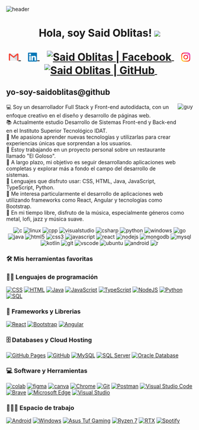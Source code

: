  ![header](https://user-images.githubusercontent.com/59575502/127335491-fdba1874-e943-4d3c-ab8c-678ffe22f8b8.png)
<h1 align="center">
Hola, soy Said Oblitas! <img src="https://raw.githubusercontent.com/nixin72/nixin72/master/wave.gif" width="50px"></img> 
    
<p align="center">
  <a href="mailto:junioroblitas50@gmail.com" >
    <img align="center" alt="Said Oblitas | Gmail" width="26px" src="https://github.com/SatYu26/SatYu26/blob/master/Assets/Gmail.svg" />
  </a> &nbsp;&nbsp;
  
  <a href="https://www.linkedin.com/in/said-oblitas/" target="_blank">
    <img align="center" alt="Said Oblitas | Linkedin" width="24px" src="https://github.com/SatYu26/SatYu26/blob/master/Assets/Linkedin.svg" />
  </a> &nbsp;&nbsp;
  
  <a href="https://www.facebook.com/junior.S.Oblitas.07/" target="_blank">
      <img align="center" alt="Said Oblitas | Facebook" width="24px" src="https://upload.wikimedia.org/wikipedia/en/thumb/0/04/Facebook_f_logo_%282021%29.svg/100px-Facebook_f_logo_%282021%29.svg.png" />
  </a> &nbsp;&nbsp;
  
  <a href="https://www.instagram.com/said.oblitas_07/" target="_blank">
    <img align="center" alt="Said Oblitas | Instagram" width="24px" src="https://github.com/SatYu26/SatYu26/blob/master/Assets/Instagram.svg" />
  </a> &nbsp;&nbsp;
  
  <a href="https://github.com/saidoblitas" target="_blank">
    <img align="center" alt="Said Oblitas | GitHub" width="26px" src="https://upload.wikimedia.org/wikipedia/commons/thumb/a/ae/Github-desktop-logo-symbol.svg/1024px-Github-desktop-logo-symbol.svg.png" />
  </a> &nbsp;&nbsp;
<p> 


<p> 




yo-soy-saidoblitas@github  
-------------------------  

<img align="right" height="270px" alt="guy" src="https://camo.githubusercontent.com/a9018229e78d674348171929c4fd61ae0f248e84c8027e3b96f4cbe0178fb1c0/68747470733a2f2f692e70696e696d672e636f6d2f6f726967696e616c732f65342f32362f37302f65343236373032656466383734623138316163656431653266613563366364652e676966" data-canonical-src="https://i.pinimg.com/originals/e4/26/70/e426702edf874b181aced1e2fa5c6cde.gif" style="max-width: 100%; display: inline-block;" data-target="animated-image.originalImage">💻 Soy un desarrollador Full Stack y Front-end autodidacta, con un enfoque creativo en el diseño y desarrollo de páginas web.   
📚 Actualmente estudio Desarrollo de Sistemas Front-end y Back-end en el Instituto Superior Tecnológico IDAT.  
📝 Me apasiona aprender nuevas tecnologías y utilizarlas para crear experiencias únicas que sorprendan a los usuarios.  
🔭 Estoy trabajando en un proyecto personal sobre un restaurante llamado "El Goloso".  
🌱 A largo plazo, mi objetivo es seguir desarrollando aplicaciones web completas y explorar más a fondo el campo del desarrollo de sistemas.  
🌟 Lenguajes que disfruto usar: CSS, HTML, Java, JavaScript, TypeScript, Python.  
🚩 Me interesa particularmente el desarrollo de aplicaciones web utilizando frameworks como React, Angular y tecnologías como Bootstrap.  
🎵 En mi tiempo libre, disfruto de la música, especialmente géneros como metal, lofi, jazz y música suave.  


<p align="center">
<img src="https://user-images.githubusercontent.com/59575502/127426751-01af6b81-3523-47d2-95b8-6166f9c3c3aa.png" alt="c" width="25" height="25" />
<img src="https://user-images.githubusercontent.com/59575502/127427976-be2bc801-ad71-4480-bda4-a6f64926cb7b.png" alt="linux" width="25" height="25" />
<img src="https://user-images.githubusercontent.com/59575502/127426757-5335f7bc-c63a-4e58-9e96-f43982df842d.png" alt="cpp" width="25" height="25" />
<img src="https://user-images.githubusercontent.com/59575502/127427979-7eddf4e0-1d7e-4735-8564-6a0f641130d6.png" alt="visualstudio" width="25" height="25" />
<img src="https://user-images.githubusercontent.com/59575502/127426965-45da81b5-987d-4f44-b4d7-249fae487a0a.png" alt="csharp" width="25" height="25" />
<img src="https://user-images.githubusercontent.com/59575502/127426759-a687aa90-d647-46c9-86f7-c8e948f8095e.png" alt="python" width="25" height="25" />
<img src="https://user-images.githubusercontent.com/59575502/127427981-bfaa39a1-bce1-4f63-85c4-f61f14f39f46.png" alt="windows" width="25" height="25" />
<img src="https://user-images.githubusercontent.com/59575502/127426152-a3fa615d-646a-41ad-b40d-668f7317b1d0.png" alt="go" width="25" height="25" />
<img src="https://user-images.githubusercontent.com/59575502/127428627-06e9cfab-80ba-45a2-8891-96121397ec9c.png" alt="java" width="25" height="25" />
<img src="https://user-images.githubusercontent.com/59575502/127426309-0b2bbd98-9756-4798-ad10-f60da4a4d5fb.png" alt="html5" width="25" height="25" />
<img src="https://user-images.githubusercontent.com/59575502/127426315-abe01b56-a385-455d-9caf-40bc7022a3d3.png" alt="css3" width="25" height="25" />
<img src="https://user-images.githubusercontent.com/59575502/127426312-4a7a6d79-4b40-4b06-8c94-824ea3e8410e.png" alt="javascript" width="25" height="25" />
<img src="https://user-images.githubusercontent.com/59575502/127428633-1f18254b-97f9-4358-aec4-3143874035f8.png" alt="react" width="25" height="25" />
<img src="https://user-images.githubusercontent.com/59575502/127428631-5ab21a62-ac89-4919-9408-724df88ab245.png" alt="nodejs" width="25" height="25" />
<img src="https://user-images.githubusercontent.com/59575502/127426153-6f6d6c91-9778-43d9-a1df-95df61f23438.png" alt="mongodb" width="25" height="25" />
<img src="https://user-images.githubusercontent.com/59575502/127428630-7563c6a0-4ce4-4b21-9473-b7c2b149f3c4.png" alt="mysql" width="25" height="25" />
<img src="https://user-images.githubusercontent.com/59575502/127427343-2fe8d36c-c633-4ed2-92a2-122f08d7328b.png" alt="kotlin" width="25" height="25" />
<img src="https://user-images.githubusercontent.com/59575502/127427975-18b027b4-dc7f-4616-b9b4-42019b54e8db.png" alt="git" width="25" height="25" />
<img src="https://user-images.githubusercontent.com/59575502/127427980-4b5ba4cf-daee-474f-a500-872181ccc470.png" alt="vscode" width="25" height="25" />
<img src="https://user-images.githubusercontent.com/59575502/127427977-74d3fe09-d1c3-447a-9446-b28aae6df5cb.png" alt="ubuntu" width="25" height="25" />
<img src="https://user-images.githubusercontent.com/59575502/127427342-0ff4c732-b5dd-4f67-b4d3-e6cc3d9d7f72.png" alt="android" width="25" height="25" />
<img src="https://user-images.githubusercontent.com/59575502/127426760-7a199e4d-b13d-4da3-8df1-f3c07713d8ff.png" alt="r" width="25" height="25" />
</p>




### 🛠️ Mis herramientas favoritas

### 👨‍💻 Lenguajes de programación

<p>
    <a href="https://github.com/search?q=user%3ADenverCoder1+is%3Arepo+language%3Acss"><img alt="CSS" class="badge-icon" src="https://img.shields.io/badge/CSS%20-%231572B6.svg?logo=css3&logoColor=white"></a>
    <a href="https://github.com/search?q=user%3ADenverCoder1+is%3Arepo+language%3Ahtml"><img alt="HTML" class="badge-icon" src="https://img.shields.io/badge/HTML%20-%23E34F26.svg?logo=html5&logoColor=white"></a>
    <a href="https://github.com/search?q=user%3ADenverCoder1+is%3Arepo+language%3Ajava"><img alt="Java" class="badge-icon" src="https://img.shields.io/badge/Java-%23007396.svg?logo=java&logoColor=white"></a>
    <a href="https://github.com/search?q=user%3ADenverCoder1+is%3Arepo+language%3Ajavascript"><img alt="JavaScript" class="badge-icon" src="https://img.shields.io/badge/JavaScript%20-%23F7DF1E.svg?logo=javascript&logoColor=black"></a>
    <a href="https://github.com/search?q=user%3ADenverCoder1+is%3Arepo+language%3Atypescript"><img alt="TypeScript" class="badge-icon" src="https://img.shields.io/badge/TypeScript%20-%23007ACC.svg?logo=typescript&logoColor=white"></a>
    <a href="https://github.com/search?q=user%3ADenverCoder1+is%3Arepo+language%3Ajavascript"><img alt="NodeJS" class="badge-icon" src="https://img.shields.io/badge/Node.js%20-%2343853D.svg?logo=node.js&logoColor=white"></a>
    <a href="https://github.com/search?q=user%3ADenverCoder1+is%3Arepo+language%3Apython"><img alt="Python" class="badge-icon" src="https://img.shields.io/badge/Python%20-%2314354C.svg?logo=python&logoColor=white"></a>
    <a href="https://github.com/search?q=user%3ADenverCoder1+is%3Arepo+language%3Asql"><img alt="SQL" class="badge-icon" src="https://img.shields.io/badge/SQL%20-%23025E8C.svg?logo=amazon-dynamodb&logoColor=white"></a>
</p>

### 🧰 Frameworks y Librerias

<p>
    <a href="#"><img alt="React" class="badge-icon" src="https://img.shields.io/badge/React-20232A?style=for-the-badge&logo=react&logoColor=61DAFB"></a>
    <a href="#"><img alt="Bootstrap" class="badge-icon" src="https://img.shields.io/badge/Bootstrap-563D7C?style=for-the-badge&logo=bootstrap&logoColor=white"></a>
    <a href="#"><img alt="Angular" class="badge-icon" src="https://img.shields.io/badge/Angular-DD0031?style=for-the-badge&logo=angular&logoColor=white"></a>
</p>

### 🗄️ Databases y Cloud Hosting

<p>
    <a href="#"><img alt="GitHub Pages" class="badge-icon" src="https://img.shields.io/badge/GitHub%20Pages-%23327FC7.svg?logo=github&logoColor=white"></a>
    <a href="#"><img alt="GitHub" class="badge-icon" src="https://img.shields.io/badge/GitHub-181717?logo=github&logoColor=white"></a>
    <a href="#"><img alt="MySQL" class="badge-icon" src="https://img.shields.io/badge/MySQL-00000F?style=for-the-badge&logo=mysql&logoColor=white"></a>
    <a href="#"><img alt="SQL Server" class="badge-icon" src="https://img.shields.io/badge/SQL%20Server-%230078D4.svg?style=for-the-badge&logo=microsoft-sql-server&logoColor=white"></a>
    <a href="#"><img alt="Oracle Database" class="badge-icon" src="https://img.shields.io/badge/Oracle%20Database-%23F80000.svg?style=for-the-badge&logo=oracle&logoColor=white"></a>
</p>

### 💻 Software y Herramientas

<p>
    <a href="#"><img alt="colab" src="https://img.shields.io/badge/Colab-F9AB00?style=for-the-badge&logo=googlecolab&color=525252"/></a>
    <a href="#"><img alt="figma" src="https://img.shields.io/badge/Figma-F24E1E?style=for-the-badge&logo=figma&logoColor=white"/></a>
    <a href="#"><img alt="canva" src="https://img.shields.io/badge/Canva-%2300C4CC.svg?&style=for-the-badge&logo=Canva&logoColor=white"/></a>
    <a href="#"><img alt="Chrome" class="badge-icon" src="https://img.shields.io/badge/Chrome-3DDC84?logo=google-chrome&logoColor=white"></a>
    <a href="#"><img alt="Git" class="badge-icon" src="https://img.shields.io/badge/Git%20-%23F05033.svg?logo=git&logoColor=white"></a>
    <a href="#"><img alt="Postman" class="badge-icon" src="https://img.shields.io/badge/Postman-FF6C37?logo=postman&logoColor=white"></a>
    <a href="#"><img alt="Visual Studio Code" class="badge-icon" src="https://img.shields.io/badge/Visual%20Studio%20Code-0078d7.svg?logo=visual-studio-code&logoColor=white"></a>
    <a href="#"><img alt="Brave" class="badge-icon" src="https://img.shields.io/badge/Brave-FF6A00?logo=brave&logoColor=white"></a>
    <a href="#"><img alt="Microsoft Edge" class="badge-icon" src="https://img.shields.io/badge/Microsoft%20Edge-0078D4?logo=microsoft-edge&logoColor=white"></a>
    <a href="#"><img alt="Visual Studio" class="badge-icon" src="https://img.shields.io/badge/Visual%20Studio-5C2D91?logo=visual-studio&logoColor=white"></a>
</p>

### 👨🏽‍💻 Espacio de trabajo

<p>
    <a href="#"><img alt="Android" class="badge-icon" src="https://img.shields.io/badge/Android-3DDC84?style=for-the-badge&logo=android&logoColor=white"></a>
    <a href="#"><img alt="Windows" class="badge-icon" src="https://img.shields.io/badge/Windows-0078D6?style=for-the-badge&logo=windows&logoColor=white"></a>
    <a href="#"><img alt="Asus Tuf Gaming" class="badge-icon" src="https://img.shields.io/badge/Asus%20TUF%20Gaming-0073E6?style=for-the-badge&logo=asus&logoColor=white"></a>
    <a href="#"><img alt="Ryzen 7" class="badge-icon" src="https://img.shields.io/badge/AMD%20Ryzen%207-ED1C24?style=for-the-badge&logo=amd&logoColor=white"></a>
    <a href="#"><img alt="RTX" class="badge-icon" src="https://img.shields.io/badge/NVIDIA%20RTX-76B900?style=for-the-badge&logo=nvidia&logoColor=white"></a>
    <a href="#"><img alt="Spotify" class="badge-icon" src="https://img.shields.io/badge/Spotify-1ED760?&style=for-the-badge&logo=spotify&logoColor=white"></a>
</p>



